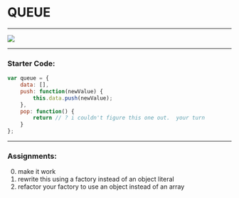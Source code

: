 # QUEUE
___
![](https://t1.daumcdn.net/thumb/R1280x0/?fname=http://t1.daumcdn.net/brunch/service/user/1OLd/image/3UgTwaW2pgZ_weTcj2zsW94K3mw.png)
___
### Starter Code:
```javascript
var queue = {
	data: [],
	push: function(newValue) {
		this.data.push(newValue);
	},
	pop: function() {
		return // ? i couldn't figure this one out.  your turn
	}
};
```
___
### Assignments: 

0. make it work
1.  rewrite this using a factory instead of an object literal
2.  refactor your factory to use an object instead of an array